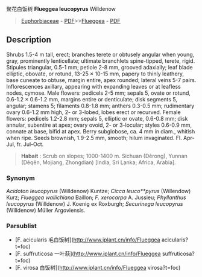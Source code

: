 聚花白饭树 **Flueggea leucopyrus** Willdenow

> [Euphorbiaceae](http://www.iplant.cn/info/Euphorbiaceae?t=foc) - [PDF](http://www.iplant.cn/foc/pdf/Euphorbiaceae.pdf)>>[Flueggea](http://www.iplant.cn/info/Flueggea?t=foc) - [PDF](http://www.iplant.cn/foc/pdf/Flueggea.pdf)

## Description

Shrubs 1.5-4 m tall, erect; branches terete or obtusely angular when young, gray, prominently lenticellate; ultimate branchlets spine-tipped, terete, rigid. Stipules triangular, 0.5-1 mm; petiole 2-8 mm, grooved adaxially; leaf blade elliptic, obovate, or rotund, 13-25 × 10-15 mm, papery to thinly leathery, base cuneate to obtuse, margin entire, apex rounded; lateral veins 5-7 pairs. Inflorescences axillary, appearing with expanding leaves or at leafless nodes, cymose. Male flowers: pedicels 2-5 mm; sepals 5, ovate or rotund, 0.6-1.2 × 0.6-1.2 mm, margins entire or denticulate; disk segments 5, angular; stamens 5; filaments 0.8-1.8 mm; anthers 0.3-0.5 mm; rudimentary ovary 0.6-1.2 mm high, 2- or 3-lobed, lobes erect or recurved. Female flowers: pedicels 1.2-2.8 mm; sepals 5, elliptic or ovate, 0.6-0.8 mm; disk annular, subentire at apex; ovary ovoid, 2- or 3-locular; styles 0.6-0.9 mm, connate at base, bifid at apex. Berry subglobose, ca. 4 mm in diam., whitish when ripe. Seeds brownish, 1.9-2.5 mm, smooth; hilum invaginated. Fl. Apr-Jul, fr. Jul-Oct.

> **Habait** : 
> Scrub on slopes; 1000-1400 m. Sichuan (Dêrong), Yunnan (Dêqên, Mojiang, Zhongdian) [India, Sri Lanka; Africa, Arabia].

### Synonym
*Acidoton leucopyrus* (Willdenow) Kuntze; *Cicca leuco**pyrus* (Willendow) Kurz; *Flueggea wallichiana* Baillon; *F. xerocarpa* A. Jussieu; *Phyllanthus leucopyrus* (Willdenow) J. Koenig ex Roxburgh; *Securinega leucopyrus* (Willdenow) Müller Argoviensis.

### Parsublist

* [F.  acicularis  毛白饭树](http://www.iplant.cn/info/Flueggea acicularis?t=foc)
* [F.  suffruticosa  一叶萩](http://www.iplant.cn/info/Flueggea suffruticosa?t=foc)
* [F.  virosa  白饭树](http://www.iplant.cn/info/Flueggea virosa?t=foc)
